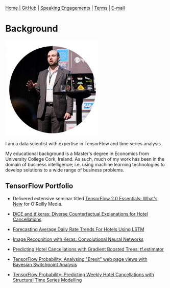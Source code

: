 [Home](https://mgcodesandstats.github.io/) |
[GitHub](https://github.com/mgcodesandstats) |
[Speaking Engagements](https://mgcodesandstats.github.io/speaking-engagements/) |
[Terms](https://mgcodesandstats.github.io/terms/) |
[E-mail](mailto:contact@michael-grogan.com)

# Background

![profile](resize-0251.jpg)

I am a data scientist with expertise in TensorFlow and time series analysis.

My educational background is a Master's degree in Economics from University College Cork, Ireland. As such, much of my work has been in the domain of business intelligence; i.e. using machine learning technologies to develop solutions to a wide range of business problems.

## TensorFlow Portfolio

* Delivered extensive seminar titled [TensorFlow 2.0 Essentials: What's New](https://learning.oreilly.com/live-training/courses/tensorflow-20-essentials-whats-new/0636920307167/) for O'Reilly Media.

* [DiCE and tf.keras: Diverse Counterfactual Explanations for Hotel Cancellations](https://www.michael-grogan.com/hotel-modelling/articles/dice-hotels)

* [Forecasting Average Daily Rate Trends For Hotels Using LSTM](https://www.michael-grogan.com/hotel-modelling/articles/lstm_adr)

* [Image Recognition with Keras: Convolutional Neural Networks](https://www.michael-grogan.com/image-recognition-with-keras-convolutional-neural-networks/)

* [Predicting Hotel Cancellations with Gradient Boosted Trees: tf.estimator](https://www.michael-grogan.com/hotel-modelling/articles/gradient-boosting-classifier)

* [TensorFlow Probability: Analysing "Brexit" web page views with Bayesian Switchpoint Analysis](https://www.michael-grogan.com/brexit-switchpoint-analysis/)

* [TensorFlow Probability: Predicting Weekly Hotel Cancellations with Structural Time Series Modelling](https://www.michael-grogan.com/hotel-modelling/articles/tensorflow-probability-timeseries)
